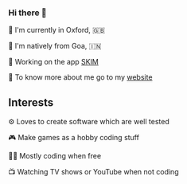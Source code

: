 ### Hi there 👋

📍 I'm currently in Oxford, 🇬🇧

📍 I'm natively from Goa, 🇮🇳

🔨 Working on the app [SKIM](https://github.com/tanayseven/skim)

👨 To know more about me go to my [website](https://tanayseven.com/)



## Interests

⚙️ Loves to create software which are well tested

🎮 Make games as a hobby coding stuff

👨‍💻 Mostly coding when free

📺 Watching TV shows or YouTube when not coding
